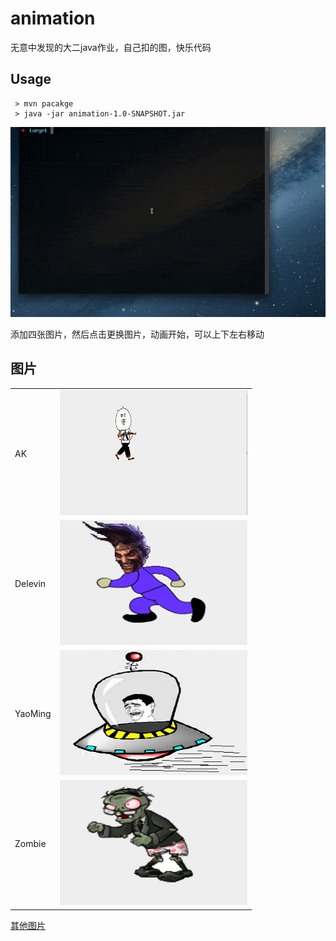 # animation
无意中发现的大二java作业，自己扣的图，快乐代码
## Usage
```
 > mvn pacakge
 > java -jar animation-1.0-SNAPSHOT.jar
```
![](./Demo.gif)

添加四张图片，然后点击更换图片，动画开始，可以上下左右移动

## 图片

|      |  |
| ------- | ---------------------------------------------------------- |
| AK      | <img src="./image/AK/1.gif"  width="300px" height="200px"> |
| Delevin | <img src="./image/Delevin/1.gif"  width="300px" height="200px"> |
| YaoMing | <img src="./image/YaoMing/1.gif"  width="300px" height="200px"> |
| Zombie | <img src="./image/Zombie/1.gif"  width="300px" height="200px"> |

[其他图片](./image)

